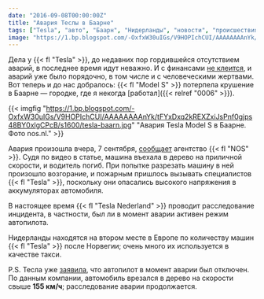 ```yaml
---
date: "2016-09-08T00:00:00Z"
title: "Авария Теслы в Баарне"
tags: ["Tesla", "авто", "Баарн", "Нидерланды", "новости", "происшествия", "СМИ"]
image: "https://1.bp.blogspot.com/-OxfxW30uIGs/V9HOPIchCUI/AAAAAAAAnYk/tFYxDxq2kREXZxiJsPnf0gjps48BY0xlgCPcB/s1600/tesla-baarn.jpg"
---
```


Дела у {{< fl "Tesla" >}}, до недавних пор гордившейся отсутствием аварий, в последнее время идут неважно. И с финансами [не клеится](http://arstechnica.com/cars/2016/08/tesla-losses-grow-but-musk-says-production-goals-will-be-met-by-year-end/), и аварий уже было порядочно, в том числе и с человеческими жертвами. Вот теперь и до нас добралось: {{< fl "Model S" >}} потерпела крушение в Баарне — городке, где я некогда [работал]({{< relref "0006" >}}).

{{< imgfig "https://1.bp.blogspot.com/-OxfxW30uIGs/V9HOPIchCUI/AAAAAAAAnYk/tFYxDxq2kREXZxiJsPnf0gjps48BY0xlgCPcB/s1600/tesla-baarn.jpg" "Авария Tesla Model S в Баарне. Фото nos.nl." >}}

<!--more-->

Авария произошла вчера, 7 сентября, [сообщает](http://nos.nl/video/2130537-tesla-nederland-onderzoekt-dodelijk-ongeluk-in-baarn.html) агентство {{< fl "NOS" >}}. Судя по видео в статье, машина въехала в дерево на приличной скорости, и водитель погиб. При попытке разрезать машину в ней произошло возгорание, и пожарным пришлось вызывать специалистов {{< fl "Tesla" >}}, поскольку они опасались высокого напряжения в аккумуляторах автомобиля.

В настоящее время {{< fl "Tesla Nederland" >}} проводит расследование инцидента, в частности, был ли в момент аварии активен режим автопилота.

Нидерланды находятся на втором месте в Европе по количеству машин {{< fl "Tesla" >}} после Норвегии; очень много их используется в качестве такси.

P.S. Тесла уже [заявила](http://finance.yahoo.com/news/tesla-says-netherlands-crash-vehicle-144837638.html), что автопилот в момент аварии был отключен. По данным компании, автомобиль врезался в дерево на скорости свыше **155 км/ч**; расследование аварии продолжается.
